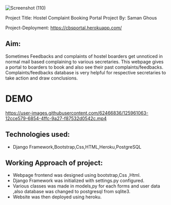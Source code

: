 ![Screenshot (110)](https://user-images.githubusercontent.com/62466836/125956119-d3a90e30-2066-415e-b1e5-89963969b8b7.png)

Project Title: Hostel Complaint Booking Portal
Project By: Saman Ghous 

Project-Deployment: https://cbsportal.herokuapp.com/


## Aim:
Sometimes Feedbacks and complaints of hostel boarders get unnoticed in normal mail based complaining to various secretaries.
This webpage gives a portal to boarders to book and also see their past complaints/feedbacks.
Complaints/feedbacks database is very helpful for respective secretaries to take action and draw conclusions.

# DEMO

https://user-images.githubusercontent.com/62466836/125961063-12cce579-6854-4ffc-9a27-f87532d0542c.mp4
       
## Technologies used:
* Django Framework,Bootstrap,Css,HTML,Heroku,PostgreSQL 


## Working Approach of project:
* Webpage frontend was designed using bootstrap,Css ,Html. 
* Django Framework was initialized with settings.py configured. 
* Various classes was made in models,py  for each forms and user data ,also database was changed to postgresql from sqlite3.
* Website was then deployed using heroku.
